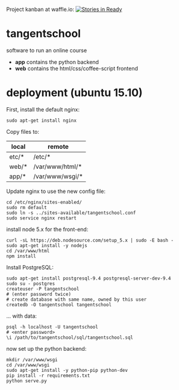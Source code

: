 Project kanban at waffle.io: [![Stories in Ready](https://badge.waffle.io/tangentstorm/tangentschool.png?label=ready&title=Ready)](https://waffle.io/tangentstorm/tangentschool)

# tangentschool
software to run an online course

- **app** contains the python backend
- **web** contains the html/css/coffee-script frontend

# deployment (ubuntu 15.10)

First, install the default nginx:

    sudo apt-get install nginx

Copy files to:

| local | remote          |
|-------|-----------------|
| etc/* | /etc/*          |
| web/* | /var/www/html/* |
| app/* | /var/www/wsgi/* |


Update nginx to use the new config file:

    cd /etc/nginx/sites-enabled/
    sudo rm default
    sudo ln -s ../sites-available/tangentschool.conf
    sudo service nginx restart


install node 5.x for the front-end:

    curl -sL https://deb.nodesource.com/setup_5.x | sudo -E bash -
    sudo apt-get install -y nodejs
    cd /var/www/html
    npm install

Install PostgreSQL:

    sudo apt-get install postgresql-9.4 postgresql-server-dev-9.4
    sudo su - postgres
    createuser -P tangentschool
    # (enter password twice)
    # create database with same name, owned by this user
    createdb -O tangentschool tangentschool
    
... with data:

    psql -h localhost -U tangentschool
    # <enter password>
    \i /path/to/tangentschool/sql/tangentschool.sql


now set up the python backend:

    mkdir /var/www/wsgi
    cd /var/www/wsgi
    sudo apt-get install -y python-pip python-dev
    pip install -r requirements.txt
    python serve.py

